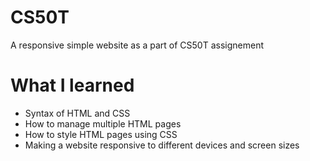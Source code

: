 # CS50T
A responsive simple website as a part of CS50T assignement

# What I learned
- Syntax of HTML and CSS
- How to manage multiple HTML pages
- How to style HTML pages using CSS
- Making a website responsive to different devices and screen sizes
